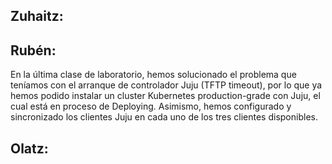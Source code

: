 ## Zuhaitz:


## Rubén:
En la última clase de laboratorio, hemos solucionado el problema que teníamos con el arranque de controlador Juju (TFTP timeout), por lo que ya hemos podido instalar un cluster Kubernetes production-grade con Juju, el cual está en proceso de Deploying. Asimismo, hemos configurado y sincronizado los clientes Juju en cada uno de los tres clientes disponibles.

## Olatz: